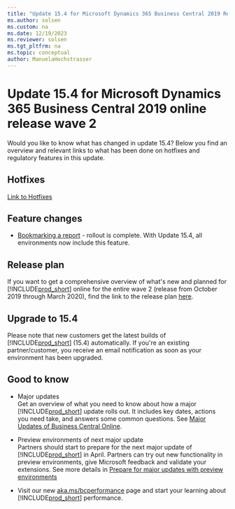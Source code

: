 ```yaml
---
title: "Update 15.4 for Microsoft Dynamics 365 Business Central 2019 Release Wave 2"
ms.author: solsen
ms.custom: na
ms.date: 12/19/2023
ms.reviewer: solsen
ms.tgt_pltfrm: na
ms.topic: conceptual
author: ManuelaHochstrasser
---
```


# Update 15.4 for Microsoft Dynamics 365 Business Central 2019 online release wave 2
Would you like to know what has changed in update 15.4? Below you find an overview and relevant links to what has been done on hotfixes and regulatory features in this update.

## Hotfixes
[Link to Hotfixes](https://support.microsoft.com/help/4538888)

## Feature changes
- [Bookmarking a report](/dynamics365-release-plan/2019wave2/dynamics365-business-central/add-links-navigation-menu) - rollout is complete. With Update 15.4, all environments now include this feature.

## Release plan
If you want to get a comprehensive overview of what's new and planned for [!INCLUDE[prod_short](../developer/includes/prod_short.md)] online for the entire wave 2 (release from October 2019 through March 2020), find the link to the release plan [here](/dynamics365-release-plan/2019wave2/dynamics365-business-central/planned-features). 

## Upgrade to 15.4
Please note that new customers get the latest builds of [!INCLUDE[prod_short](../developer/includes/prod_short.md)] (15.4) automatically. If you're an existing partner/customer, you receive an email notification as soon as your environment has been upgraded. 

## Good to know

- Major updates  
Get an overview of what you need to know about how a major [!INCLUDE[prod_short](../developer/includes/prod_short.md)] update rolls out. It includes key dates, actions you need take, and answers some common questions. See [Major Updates of Business Central Online](../administration/update-rollout-timeline.md). 

- Preview environments of next major update  
Partners should start to prepare for the next major update of [!INCLUDE[prod_short](../developer/includes/prod_short.md)] in April. Partners can try out new functionality in preview environments, give Microsoft feedback and validate your extensions. See more details in [Prepare for major updates with preview environments](../administration/preview-environments.md) 
    
- Visit our new [aka.ms/bcperformance](../performance/performance-overview.md) page and start your learning about [!INCLUDE[prod_short](../developer/includes/prod_short.md)] performance.